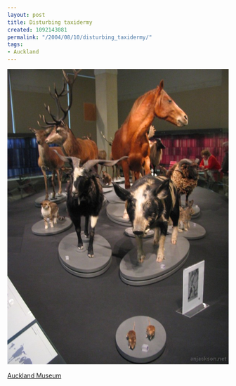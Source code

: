 ```yaml
---
layout: post
title: Disturbing taxidermy
created: 1092143081
permalink: "/2004/08/10/disturbing_taxidermy/"
tags:
- Auckland
---
```


<img src="/image/images/img_2161-1006.jpg"/>

[Auckland Museum](http://www.aucklandmuseum.com/)
